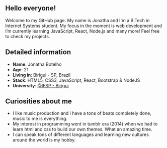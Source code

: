 ## Hello everyone!

Welcome to my GitHub page. My name is Jonatha and I'm a B.Tech in Internet Systems student. My focus in the moment is web development and I’m currently learning JavaScript, React, Node.js and many more! Feel free to check my projects. 

## Detailed information

* **Name**: Jonatha Botelho
* **Age**: 21
* **Living in**: Birigui - SP, Brazil
* **Stack**: HTML5, CSS3, JavaScript, React, Bootstrap & NodeJS
* **University**: [@IFSP - Birigui](https://www.bri.ifsp.edu.br/)

## Curiosities about me

* I like music production and i have a tons of beats completely done, music to me is everything.
* My interest in programming went in tumblr era (2014) when we had to learn html and css to build our own themes. What an amazing time. 
* I can speak tons of different languages and learning new cultures around the world is my hobby. 
